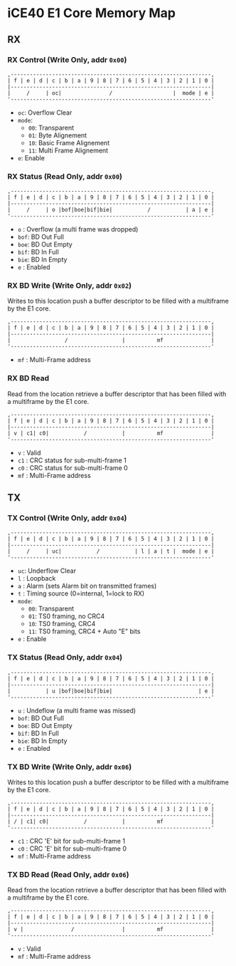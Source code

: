 iCE40 E1 Core Memory Map
========================

RX
--

### RX Control (Write Only, addr `0x00`)

```
,---------------------------------------------------------------,
| f | e | d | c | b | a | 9 | 8 | 7 | 6 | 5 | 4 | 3 | 2 | 1 | 0 |
|---------------------------------------------------------------|
|     /     | oc|               /                   |  mode | e |
'---------------------------------------------------------------'
```

  * `oc`: Overflow Clear
  * `mode`:
      - `00`: Transparent
      - `01`: Byte Alignement
      - `10`: Basic Frame Alignement
      - `11`: Multi Frame Alignement
  * `e`: Enable


### RX Status (Read Only, addr `0x00`)

```
,---------------------------------------------------------------,
| f | e | d | c | b | a | 9 | 8 | 7 | 6 | 5 | 4 | 3 | 2 | 1 | 0 |
|---------------------------------------------------------------|
|     /     | o |bof|boe|bif|bie|           /           | a | e |
'---------------------------------------------------------------'
```

  * `o`  : Overflow (a multi frame was dropped)
  * `bof`: BD Out Full
  * `boe`: BD Out Empty
  * `bif`: BD In Full
  * `bie`: BD In Empty
  * `e`  : Enabled


### RX BD Write (Write Only, addr `0x02`)

Writes to this location push a buffer descriptor to be filled
with a multiframe by the E1 core.

```
,---------------------------------------------------------------,
| f | e | d | c | b | a | 9 | 8 | 7 | 6 | 5 | 4 | 3 | 2 | 1 | 0 |
|---------------------------------------------------------------|
|                 /                 |          mf               |
'---------------------------------------------------------------'
```

  * `mf` : Multi-Frame address


### RX BD Read

Read from the location retrieve a buffer descriptor that has been
filled with a multiframe by the E1 core.

```
,---------------------------------------------------------------,
| f | e | d | c | b | a | 9 | 8 | 7 | 6 | 5 | 4 | 3 | 2 | 1 | 0 |
|---------------------------------------------------------------|
| v | c1| c0|           /           |          mf               |
'---------------------------------------------------------------'
```

  * `v`  : Valid
  * `c1` : CRC status for sub-multi-frame 1
  * `c0` : CRC status for sub-multi-frame 0
  * `mf` : Multi-Frame address


TX
--

### TX Control (Write Only, addr `0x04`)

```
,---------------------------------------------------------------,
| f | e | d | c | b | a | 9 | 8 | 7 | 6 | 5 | 4 | 3 | 2 | 1 | 0 |
|---------------------------------------------------------------|
|     /     | uc|           /           | l | a | t |  mode | e |
'---------------------------------------------------------------'
```

  * `uc`: Underflow Clear
  * `l` : Loopback
  * `a` : Alarm (sets Alarm bit on transmitted frames)
  * `t` : Timing source (0=internal, 1=lock to RX)
  * `mode`:
      - `00`: Transparent
      - `01`: TS0 framing, no CRC4
      - `10`: TS0 framing, CRC4
      - `11`: TS0 framing, CRC4 + Auto "E" bits
  * `e` : Enable


### TX Status (Read Only, addr `0x04`)

```
,---------------------------------------------------------------,
| f | e | d | c | b | a | 9 | 8 | 7 | 6 | 5 | 4 | 3 | 2 | 1 | 0 |
|---------------------------------------------------------------|
|           | u |bof|boe|bif|bie|                           | e |
'---------------------------------------------------------------'
```

  * `u`  : Undeflow (a multi frame was missed)
  * `bof`: BD Out Full
  * `boe`: BD Out Empty
  * `bif`: BD In Full
  * `bie`: BD In Empty
  * `e`  : Enabled


### TX BD Write (Write Only, addr `0x06`)

Writes to this location push a buffer descriptor to be filled
with a multiframe by the E1 core.

```
,---------------------------------------------------------------,
| f | e | d | c | b | a | 9 | 8 | 7 | 6 | 5 | 4 | 3 | 2 | 1 | 0 |
|---------------------------------------------------------------|
| / | c1| c0|           /           |          mf               |
'---------------------------------------------------------------'
```

  * `c1` : CRC 'E' bit for sub-multi-frame 1
  * `c0` : CRC 'E' bit for sub-multi-frame 0
  * `mf` : Multi-Frame address


### TX BD Read (Read Only, addr `0x06`)

Read from the location retrieve a buffer descriptor that has been
filled with a multiframe by the E1 core.

```
,---------------------------------------------------------------,
| f | e | d | c | b | a | 9 | 8 | 7 | 6 | 5 | 4 | 3 | 2 | 1 | 0 |
|---------------------------------------------------------------|
| v |               /               |          mf               |
'---------------------------------------------------------------'
```

  * `v`  : Valid
  * `mf` : Multi-Frame address

